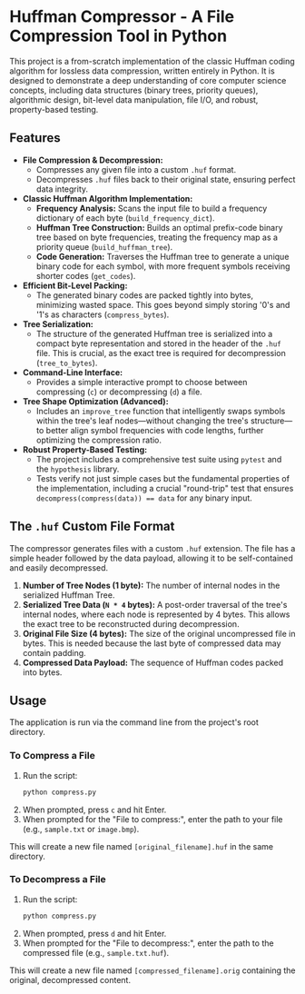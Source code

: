 # Huffman Compressor - A File Compression Tool in Python

This project is a from-scratch implementation of the classic Huffman coding algorithm for lossless data compression, written entirely in Python. It is designed to demonstrate a deep understanding of core computer science concepts, including data structures (binary trees, priority queues), algorithmic design, bit-level data manipulation, file I/O, and robust, property-based testing.

## Features

*   **File Compression & Decompression:**
    *   Compresses any given file into a custom `.huf` format.
    *   Decompresses `.huf` files back to their original state, ensuring perfect data integrity.
*   **Classic Huffman Algorithm Implementation:**
    *   **Frequency Analysis:** Scans the input file to build a frequency dictionary of each byte (`build_frequency_dict`).
    *   **Huffman Tree Construction:** Builds an optimal prefix-code binary tree based on byte frequencies, treating the frequency map as a priority queue (`build_huffman_tree`).
    *   **Code Generation:** Traverses the Huffman tree to generate a unique binary code for each symbol, with more frequent symbols receiving shorter codes (`get_codes`).
*   **Efficient Bit-Level Packing:**
    *   The generated binary codes are packed tightly into bytes, minimizing wasted space. This goes beyond simply storing '0's and '1's as characters (`compress_bytes`).
*   **Tree Serialization:**
    *   The structure of the generated Huffman tree is serialized into a compact byte representation and stored in the header of the `.huf` file. This is crucial, as the exact tree is required for decompression (`tree_to_bytes`).
*   **Command-Line Interface:**
    *   Provides a simple interactive prompt to choose between compressing (`c`) or decompressing (`d`) a file.
*   **Tree Shape Optimization (Advanced):**
    *   Includes an `improve_tree` function that intelligently swaps symbols within the tree's leaf nodes—without changing the tree's structure—to better align symbol frequencies with code lengths, further optimizing the compression ratio.
*   **Robust Property-Based Testing:**
    *   The project includes a comprehensive test suite using `pytest` and the `hypothesis` library.
    *   Tests verify not just simple cases but the fundamental properties of the implementation, including a crucial "round-trip" test that ensures `decompress(compress(data)) == data` for any binary input.

## The `.huf` Custom File Format

The compressor generates files with a custom `.huf` extension. The file has a simple header followed by the data payload, allowing it to be self-contained and easily decompressed.

1.  **Number of Tree Nodes (1 byte):** The number of internal nodes in the serialized Huffman Tree.
2.  **Serialized Tree Data (`N * 4` bytes):** A post-order traversal of the tree's internal nodes, where each node is represented by 4 bytes. This allows the exact tree to be reconstructed during decompression.
3.  **Original File Size (4 bytes):** The size of the original uncompressed file in bytes. This is needed because the last byte of compressed data may contain padding.
4.  **Compressed Data Payload:** The sequence of Huffman codes packed into bytes.

## Usage

The application is run via the command line from the project's root directory.

### To Compress a File

1.  Run the script:
    ```sh
    python compress.py
    ```
2.  When prompted, press `c` and hit Enter.
3.  When prompted for the "File to compress:", enter the path to your file (e.g., `sample.txt` or `image.bmp`).

This will create a new file named `[original_filename].huf` in the same directory.

### To Decompress a File

1.  Run the script:
    ```sh
    python compress.py
    ```
2.  When prompted, press `d` and hit Enter.
3.  When prompted for the "File to decompress:", enter the path to the compressed file (e.g., `sample.txt.huf`).

This will create a new file named `[compressed_filename].orig` containing the original, decompressed content.
